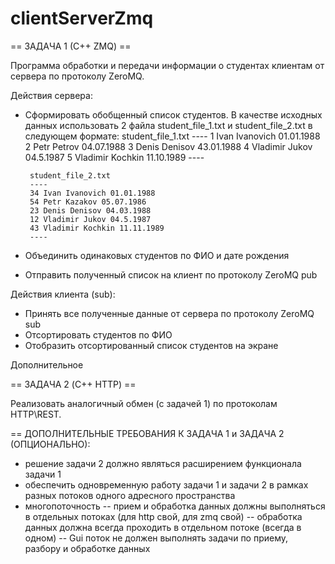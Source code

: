 # clientServerZmq
 == ЗАДАЧА 1 (С++ ZMQ) == 

Программа обработки и передачи информации о студентах клиентам от сервера по протоколу ZeroMQ.

Действия сервера:
 - Сформировать обобщенный список студентов. В качестве исходных данных использовать 2 файла 
 	student_file_1.txt и student_file_2.txt в следующем формате:
		 student_file_1.txt
		----
		1 Ivan Ivanovich 01.01.1988
		2 Petr Petrov 04.07.1988
		3 Denis Denisov 43.01.1988
		4 Vladimir Jukov 04.5.1987
		5 Vladimir Kochkin 11.10.1989
		----
	
		student_file_2.txt
		----
		34 Ivan Ivanovich 01.01.1988
		54 Petr Kazakov 05.07.1986
		23 Denis Denisov 04.03.1988
		12 Vladimir Jukov 04.5.1987
		43 Vladimir Kochkin 11.11.1989
		----
 - Объединить одинаковых студентов по ФИО и дате рождения
 - Отправить полученный список на клиент по протоколу ZeroMQ pub
 
Действия клиента (sub):
 - Принять все полученные данные от сервера по протоколу ZeroMQ sub
 - Отсортировать студентов по ФИО
 - Отобразить отсортированный список студентов на экране

Дополнительное 

 == ЗАДАЧА 2 (C++ HTTP) ==

Реализовать аналогичный обмен (с задачей 1) по протоколам HTTP\REST.

 == ДОПОЛНИТЕЛЬНЫЕ ТРЕБОВАНИЯ К ЗАДАЧА 1 и ЗАДАЧА 2 (ОПЦИОНАЛЬНО):
 - решение задачи 2 должно являться расширением функционала задачи 1
 - обеспечить одновременную работу задачи 1 и задачи 2 в рамках разных потоков одного адресного пространства
 - многопоточность
  -- прием и обработка данных должны выполняться в отдельных потоках (для http свой, для zmq свой)
  -- обработка данных должна всегда проходить в отдельном потоке (всегда в одном)
  -- Gui поток не должен выполнять задачи по приему, разбору и обработке данных
